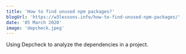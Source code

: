 ```yaml
---
title: 'How to find unused npm packages?'
blogUrl: 'https://w3lessons.info/how-to-find-unused-npm-packages/'
date: '05 March 2020'
image: 'depcheck.jpeg'
---
```


Using Depcheck to analyze the dependencies in a project.